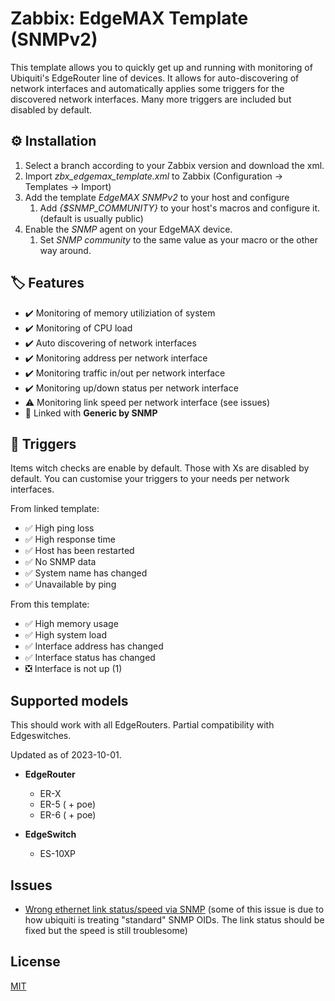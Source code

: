 # Zabbix: EdgeMAX Template (SNMPv2)

This template allows you to quickly get up and running with monitoring of Ubiquiti's EdgeRouter line of devices. It allows for auto-discovering of network interfaces and automatically applies some triggers for the discovered network interfaces. Many more triggers are included but disabled by default.

## ⚙️ Installation

1. Select a branch according to your Zabbix version and download the xml.
2. Import *zbx_edgemax_template.xml* to Zabbix (Configuration -> Templates -> Import)
3. Add the template *EdgeMAX SNMPv2* to your host and configure 
   1. Add *{$SNMP_COMMUNITY}* to your host's macros and configure it. (default is usually public)
4. Enable the *SNMP* agent on your EdgeMAX device.
   1. Set *SNMP community* to the same value as your macro or the other way around.

## 🏷️ Features
- ✔️ Monitoring of memory utiliziation of system
- ✔️ Monitoring of CPU load
- ✔️ Auto discovering of network interfaces
- ✔️ Monitoring address per network interface
- ✔️ Monitoring traffic in/out per network interface
- ✔️ Monitoring up/down status per network interface
- ⚠️ Monitoring link speed per network interface (see issues)
- 🔶 Linked with **Generic by SNMP**

## 📣 Triggers
Items witch checks are enable by default. Those with Xs are disabled by default. You can customise your triggers to your needs per network interfaces.

From linked template:
- ✅ High ping loss 
- ✅ High response time
- ✅ Host has been restarted
- ✅ No SNMP data
- ✅ System name has changed
- ✅ Unavailable by ping

From this template:
- ✅ High memory usage
- ✅ High system load
- ✅ Interface address has changed
- ✅ Interface status has changed
- ❎ Interface is not up (1)

## Supported models
This should work with all EdgeRouters. Partial compatibility with Edgeswitches.

Updated as of 2023-10-01.
- **EdgeRouter**
  - ER-X
  - ER-5 ( + poe)
  - ER-6 ( + poe)

- **EdgeSwitch**
  - ES-10XP

## Issues
- [Wrong ethernet link status/speed via SNMP](https://community.ui.com/questions/Wrong-ethernet-link-status-speed-via-SNMP/6e50940c-3cc1-4242-9881-5c03e7892ebf)
  (some of this issue is due to how ubiquiti is treating "standard" SNMP OIDs. The link status should be fixed but the speed is still troublesome)


## License
[MIT](https://choosealicense.com/licenses/mit/)
